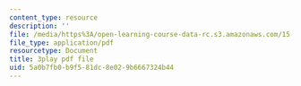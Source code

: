 ```yaml
---
content_type: resource
description: ''
file: /media/https%3A/open-learning-course-data-rc.s3.amazonaws.com/15-s08-fintech-shaping-the-financial-world-spring-2020/5a0b7fb0b9f581dc8e029b6667324b44_pA-AgV8wo0o.pdf
file_type: application/pdf
resourcetype: Document
title: 3play pdf file
uid: 5a0b7fb0-b9f5-81dc-8e02-9b6667324b44
---
```

